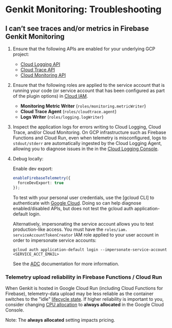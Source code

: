 # Genkit Monitoring: Troubleshooting

## I can’t see traces and/or metrics in Firebase Genkit Monitoring

1. Ensure that the following APIs are enabled for your underlying GCP
   project:
   * [Cloud Logging API](https://console.cloud.google.com/apis/library/logging.googleapis.com)
   * [Cloud Trace API](https://console.cloud.google.com/apis/library/cloudtrace.googleapis.com)
   * [Cloud Monitoring API](https://console.cloud.google.com/apis/library/monitoring.googleapis.com)
2. Ensure that the following roles are applied to the service account that
   is running your code (or service account that has been configured as part of
   the plugin options) in [Cloud IAM](https://console.cloud.google.com/iam-admin/iam).
   * **Monitoring Metric Writer** (`roles/monitoring.metricWriter`)
   * **Cloud Trace Agent** (`roles/cloudtrace.agent`)
   * **Logs Writer** (`roles/logging.logWriter`)
3. Inspect the application logs for errors writing to Cloud Logging, Cloud
   Trace, and/or Cloud Monitoring. On GCP infrastructure such as Firebase
   Functions and Cloud Run, even when telemetry is misconfigured, logs to
   `stdout/stderr` are automatically ingested by the Cloud Logging Agent,
   allowing you to diagnose issues in the in the
   [Cloud Logging Console](https://console.cloud.google.com/logs).

4. Debug locally:

   Enable dev export:

    ```typescript
    enableFirebaseTelemetry({
      forceDevExport: true
    });
    ```

   To test with your personal user credentials, use the [gcloud CLI] to
   authenticate with [Google Cloud](https://cloud.google.com/sdk/docs/install).
   Doing so can help diagnose enabled/disabled APIs, but does not test the
   gcloud auth application-default login.

   Alternatively, impersonating the service account allows you to test production-like access. You must have the `roles/iam.
   serviceAccountTokenCreator` IAM role applied to your user account in order
   to impersonate service accounts:

    ```
    gcloud auth application-default login --impersonate-service-account <SERVICE_ACCT_EMAIL>
    ```

   See the
   [ADC](https://cloud.google.com/docs/authentication/set-up-adc-local-dev-environment)
   documentation for more information.

### Telemetry upload reliability in Firebase Functions / Cloud Run

When Genkit is hosted in Google Cloud Run (including Cloud Functions for
Firebase), telemetry-data upload may be less reliable as the container switches
to the "idle"
[lifecycle state](https://cloud.google.com/blog/topics/developers-practitioners/lifecycle-container-cloud-run).
If higher reliability is important to you, consider changing
[CPU allocation](https://cloud.google.com/run/docs/configuring/cpu-allocation)
to **always allocated** in the Google Cloud Console.

Note: The **always allocated** setting impacts pricing.